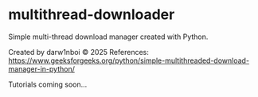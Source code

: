 # multithread-downloader
Simple multi-thread download manager created with Python.

Created by darw1nboi © 2025
References: https://www.geeksforgeeks.org/python/simple-multithreaded-download-manager-in-python/

Tutorials coming soon...
